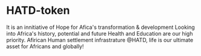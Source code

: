 # HATD-token
It is an innitiative of Hope for Afica's transformation & development
Looking into Africa's history, potential and future
Health and Education are our high priority. 
Afirican Human settlement infrastrature 
 @HATD, life is our ultimate asset for Africans and globally! 
